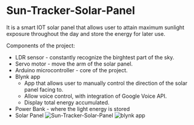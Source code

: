 # Sun-Tracker-Solar-Panel

It is a smart IOT solar panel that allows user to attain maximum sunlight exposure throughout the day and store the energy for later use. 

Components of the project:
- LDR sensor - constantly recognize the birghtest part of the sky. 
- Servo motor - move the arm of the solar panel.
- Arduino microcontroller - core of the project.
- Blynk app 
  - App that allows user to manually control the direction of the solar panel facing to. 
  - Allow voice control, with integration of Google Voice API. 
  - Display total energy accumulated.
- Power Bank - where the light energy is stored
- Solar Panel
![Sun-Tracker-Solar-Panel](https://user-images.githubusercontent.com/81252202/201920946-a5f930e6-2b5e-4fb2-8c64-8697003fc6a7.png)
![blynk app](https://user-images.githubusercontent.com/81252202/201921834-74810830-e3f1-4544-ad25-7b6b4db4be34.png)
